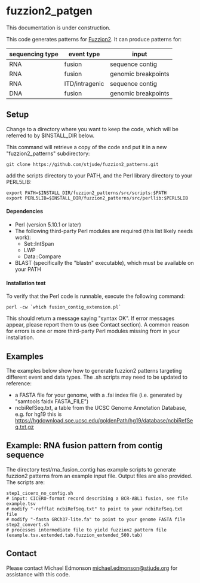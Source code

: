 # fuzzion2_patgen

This documentation is under construction.  

This code generates patterns for [Fuzzion2](https://www.github.com/stjude/fuzzion2/).  It can produce patterns for:

| sequencing type | event type | input |
| ---------- | ----- | ----- |
| RNA | fusion | sequence contig |
| RNA | fusion | genomic breakpoints |
| RNA | ITD/intragenic  | sequence contig |
| DNA | fusion | genomic breakpoints |

## Setup

Change to a directory where you want to keep the code, which will be referred to by $INSTALL_DIR below.

This command will retrieve a copy of the code and put it in a new "fuzzion2_patterns" subdirectory:
```
git clone https://github.com/stjude/fuzzion2_patterns.git
```

add the scripts directory to your PATH, and the Perl library directory to your PERL5LIB:
```
export PATH=$INSTALL_DIR/fuzzion2_patterns/src/scripts:$PATH
export PERL5LIB=$INSTALL_DIR/fuzzion2_patterns/src/perllib:$PERL5LIB
```


#### Dependencies

* Perl (version 5.10.1 or later)
* The following third-party Perl modules are required (this list likely needs work):
  * Set::IntSpan
  * LWP
  * Data::Compare
* BLAST (specifically the "blastn" executable), which must be available on your PATH


#### Installation test

To verify that the Perl code is runnable, execute the following command:
```
perl -cw `which fusion_contig_extension.pl`
```

This should return a message saying "syntax OK".  If error messages appear, please report them to us (see Contact section).  A common reason for errors is one or more third-party Perl modules missing from in your installation.

## Examples

The examples below show how to generate fuzzion2 patterns targeting different event and data types.  The .sh scripts may need to be updated to reference:

* a FASTA file for your genome, with a .fai index file (i.e. generated by "samtools faidx FASTA_FILE")
* ncbiRefSeq.txt, a table from the UCSC Genome Annotation Database, e.g. for hg19 this is https://hgdownload.soe.ucsc.edu/goldenPath/hg19/database/ncbiRefSeq.txt.gz

## Example: RNA fusion pattern from contig sequence

The directory test/rna_fusion_contig has example scripts to generate fuzzion2 patterns from an example input file.  Output files are also provided.  The scripts are:

```
step1_cicero_no_config.sh
# input: CICERO-format record describing a BCR-ABL1 fusion, see file example.tsv
# modify "-refflat ncbiRefSeq.txt" to point to your ncbiRefSeq.txt file
# modify "-fasta GRCh37-lite.fa" to point to your genome FASTA file
step2_convert.sh
# processes intermediate file to yield fuzzion2 pattern file (example.tsv.extended.tab.fuzzion_extended_500.tab)
```

## Contact
Please contact Michael Edmonson <michael.edmonson@stjude.org> for assistance with this code.
